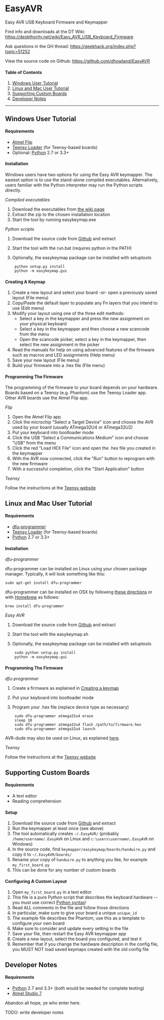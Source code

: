 # EasyAVR
Easy AVR USB Keyboard Firmware and Keymapper

Find info and downloads at the DT Wiki:
https://deskthority.net/wiki/Easy_AVR_USB_Keyboard_Firmware

Ask questions in the GH thread:
https://geekhack.org/index.php?topic=51252

View the source code on Github:
https://github.com/dhowland/EasyAVR

#### Table of Contents

1. [Windows User Tutorial](#windows-user-tutorial)
2. [Linux and Mac User Tutorial](#linux-and-mac-user-tutorial)
3. [Supporting Custom Boards](#supporting-custom-boards)
4. [Developer Notes](#developer-notes)

---

## Windows User Tutorial

#### Requirements

* [Atmel Flip](http://www.atmel.com/tools/FLIP.aspx)
* [Teensy Loader](http://www.pjrc.com/teensy/loader.html) (for Teensy-based boards)
* Optional: [Python](https://www.python.org/) 2.7 or 3.3+

#### Installation

Windows users have two options for using the Easy AVR keymapper.  The easiest option is to use the stand-alone compiled executables.  Alternatively, users familiar with the Python interpreter may run the Python scripts directly.

*Compiled executables*

1. Download the executables from [the wiki page](https://deskthority.net/wiki/Easy_AVR_USB_Keyboard_Firmware#Downloads)
2. Extract the zip to the chosen installation location
3. Start the tool by running easykeymap.exe

*Python scripts*

1. Download the source code from [Github](https://github.com/dhowland/EasyAVR) and extract
2. Start the tool with the run.bat (requires python in the PATH)
3. Optionally, the easykeymap package can be installed with setuptools

		python setup.py install
		python -m easykeymap.gui

#### Creating A Keymap

1. Create a new layout and select your board -or- open a previously saved layout (File menu)
2. Copy/Paste the default layer to populate any Fn layers that you intend to use (Edit menu)
3. Modify your layout using one of the three edit methods:
	* Select a key in the keymapper and press the new assignment on your physical keyboard
	* Select a key in the keymapper and then choose a new scancode from the menu
	* Open the scancode picker, select a key in the keymapper, then select the new assignment in the picker
4. Read the manuals for help on using advanced features of the firmware such as macros and LED assignments (Help menu)
5. Save your new layout (File menu)
6. Build your firmware into a .hex file (File menu)

#### Programming The Firmware

The programming of the firmware to your board depends on your hardware.  Boards based on a Teensy (e.g. Phantom) use the Teensy Loader app.  Other AVR boards use the Atmel Flip app.

*Flip*

1. Open the Atmel Flip app
2. Click the microchip "Select a Target Device" icon and choose the AVR used by your board (usually ATmega32U4 or ATmega32U2)
3. Put your keyboard into bootloader mode
4. Click the USB "Select a Communications Medium" icon and choose "USB" from the menu
5. Click the red "Load HEX File" icon and open the .hex file you created in the keymapper
6. With the AVR now connected, click the "Run" button to reprogram with the new firmware
7. With a successful completion, click the "Start Application" button

*Teensy*

Follow the instructions at the [Teensy website](http://www.pjrc.com/teensy/loader_vista.html)

## Linux and Mac User Tutorial

#### Requirements

* [dfu-programmer](https://github.com/dfu-programmer/dfu-programmer)
* [Teensy Loader](http://www.pjrc.com/teensy/loader.html) (for Teensy-based boards)
* [Python](https://www.python.org/) 2.7 or 3.3+

#### Installation

*dfu-programmer*

dfu-programmer can be installed on Linux using your chosen package manager.  Typically, it will look something like this:

`sudo apt-get install dfu-programmer`

dfu-programmer can be installed on OSX by following [these directions](http://www.uriahbaalke.com/?p=106) or with [Homebrew](http://brew.sh/) as follows:

`brew install dfu-programmer`

*Easy AVR*

1. Download the source code from [Github](https://github.com/dhowland/EasyAVR) and extract
2. Start the tool with the easykeymap.sh
3. Optionally, the easykeymap package can be installed with setuptools

		sudo python setup.py install
		python -m easykeymap.gui

#### Programming The Firmware

*dfu-programmer*

1. Create a firmware as explained in [Creating a keymap](#creating-a-keymap)
2. Put your keyboard into bootloader mode
3. Program your .hex file (replace device type as necessary)

		sudo dfu-programmer atmega32u4 erase
		sleep 10
		sudo dfu-programmer atmega32u4 flash /path/to/firmware.hex
		sudo dfu-programmer atmega32u4 launch

AVR-dude may also be used on Linux, as explained [here](https://geekhack.org/index.php?topic=51252.msg2066099#msg2066099).

*Teensy*

Follow the instructions at the [Teensy website](http://www.pjrc.com/teensy/loader_linux.html)

## Supporting Custom Boards

#### Requirements

* A text editor
* Reading comprehension

#### Setup

1. Download the source code from [Github](https://github.com/dhowland/EasyAVR) and extract
2. Run the keymapper at least once (see above)
3. The tool automatically creates `~/.EasyAVR/` (probably `/home/username/.EasyAVR` on Linux and `c:\users\username\.EasyAVR` on Windows)
4. In the source code, find `keymapper/easykeymap/boards/handwire.py` and copy it to `~/.EasyAVR/boards/`
5. Rename your copy of `handwire.py` to anything you like, for example `my_first_board.py`
6. This can be done for any number of custom boards

#### Configuring A Custom Layout

1. Open `my_first_board.py` in a text editor
2. This file is a pure Python script that describes the keyboard hardware -- you must use correct [Python syntax](https://docs.python.org/3/)!
3. Read ALL comments in the file and follow those directions
4. In particular, make sure to give your board a unique `unique_id`
5. The example file describes the Phantom, use this as a template to configure your own board
6. Make sure to consider and update every setting in the file
7. Save your file, then restart the Easy AVR keymapper app
8. Create a new layout, select the board you configured, and test it
9. Remember that if you change the hardware description in the config file, you MUST NOT load saved keymaps created with the old config file

## Developer Notes

#### Requirements

* [Python](https://www.python.org/) 2.7 and 3.3+ (both would be needed for complete testing)
* [Atmel Studio 7](http://www.atmel.com/tools/atmelstudio.aspx)

Abandon all hope, ye who enter here.

TODO: write developer notes
